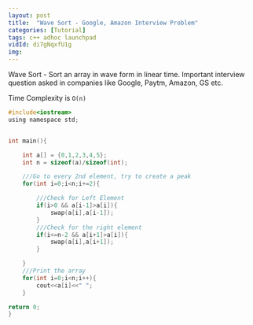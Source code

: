```yaml
---
layout: post
title:  "Wave Sort - Google, Amazon Interview Problem"
categories: [Tutorial]
tags: c++ adhoc launchpad
vidId: di7gNqxfU1g
img: 
---
```

Wave Sort - Sort an array in wave form in linear time. Important interview question asked in companies like Google, Paytm, Amazon, GS etc.




Time Complexity is `O(n)`
```c
#include<iostream>
using namespace std;


int main(){

    int a[] = {0,1,2,3,4,5};
    int n = sizeof(a)/sizeof(int);

    ///Go to every 2nd element, try to create a peak
    for(int i=0;i<n;i+=2){

        ///Check for Left Element
        if(i>0 && a[i-1]>a[i]){
            swap(a[i],a[i-1]);
        }
        ///Check for the right element
        if(i<=n-2 && a[i+1]>a[i]){
            swap(a[i],a[i+1]);
        }

    }
    ///Print the array
    for(int i=0;i<n;i++){
        cout<<a[i]<<" ";
    }

return 0;
}





```
